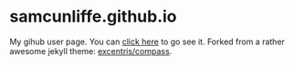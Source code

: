 samcunliffe.github.io
=====================

My gihub user page. 
You can [click here](https//samcunliffe.github.io) to go see it.
Forked from a rather awesome jekyll theme: [excentris/compass](https://github.com/excentris/compass).
